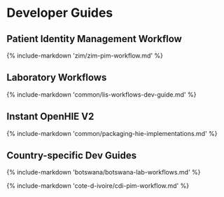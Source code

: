 # Developer Guides

## Patient Identity Management Workflow

{% include-markdown 'zim/zim-pim-workflow.md' %}

## Laboratory Workflows

{% include-markdown 'common/lis-workflows-dev-guide.md' %}

## Instant OpenHIE V2

{% include-markdown 'common/packaging-hie-implementations.md' %}

## Country-specific Dev Guides

{% include-markdown 'botswana/botswana-lab-workflows.md' %}

{% include-markdown 'cote-d-ivoire/cdi-pim-workflow.md' %}






